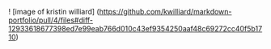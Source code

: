! [image of kristin williard] (https://github.com/kwilliard/markdown-portfolio/pull/4/files#diff-12933618677398ed7e99eab766d010c43ef9354250aaf48c69272cc40f5b1710)
